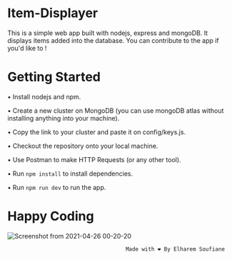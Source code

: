 # Item-Displayer

This is a simple web app built with nodejs, express and mongoDB. It displays items added into the database. 
You can contribute to the app if you'd like to !

# Getting Started

• Install nodejs and npm.

• Create a new cluster on MongoDB (you can use mongoDB atlas without installing anything into your machine).

• Copy the link to your cluster and paste it on config/keys.js.

• Checkout the repository onto your local machine.

• Use Postman to make HTTP Requests (or any other tool).

• Run `npm install` to install dependencies.

• Run `npm run dev` to run the app.

# Happy Coding

![Screenshot from 2021-04-26 00-20-20](https://user-images.githubusercontent.com/44909504/116288570-2c40dc00-a781-11eb-9029-b0f1a278f9df.png)

                                         Made with ❤️ By Elharem Soufiane

